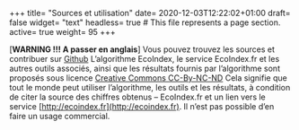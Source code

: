+++
title= "Sources et utilisation"
date= 2020-12-03T12:22:02+01:00
draft= false
widget= "text"
headless= true  # This file represents a page section.
active= true
weight= 95
+++

[**WARNING !!! A passer en anglais**] Vous pouvez trouvez les sources et contribuer sur
[Github](https://github.com/cnumr/EcoIndex) L’algorithme EcoIndex, le service EcoIndex.fr et les autres outils associés,
ainsi que les résultats fournis par l’algorithme sont proposés sous licence
[Creative Commons CC-By-NC-ND](https://creativecommons.org/licenses/by-nc-nd/2.0/fr/) Cela signifie que tout le monde
peut utiliser l’algorithme, les outils et les résultats, à condition de citer la source des chiffres obtenus –
EcoIndex.fr et un lien vers le service [http://ecoindex.fr](http://ecoindex.fr). Il n’est pas possible d’en faire un
usage commercial.
